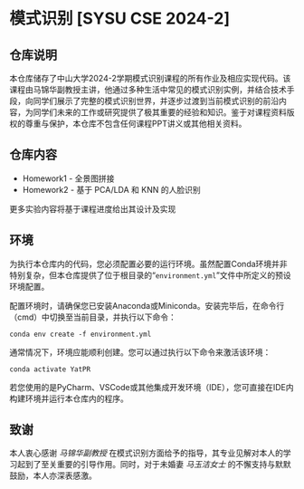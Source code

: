 # 模式识别 [SYSU CSE 2024-2]

## 仓库说明

本仓库储存了中山大学2024-2学期模式识别课程的所有作业及相应实现代码。该课程由马锦华副教授主讲，他通过多种生活中常见的模式识别实例，并结合技术手段，向同学们展示了完整的模式识别世界，并逐步过渡到当前模式识别的前沿内容，为同学们未来的工作或研究提供了极其重要的经验和知识。鉴于对课程资料版权的尊重与保护，本仓库不包含任何课程PPT讲义或其他相关资料。

## 仓库内容

* Homework1 - 全景图拼接
* Homework2 - 基于 PCA/LDA 和 KNN 的人脸识别

更多实验内容将基于课程进度给出其设计及实现

## 环境

为执行本仓库内的代码，您必须配置必要的运行环境。虽然配置Conda环境并非特别复杂，但本仓库提供了位于根目录的“`environment.yml`”文件中所定义的预设环境配置。

配置环境时，请确保您已安装Anaconda或Miniconda。安装完毕后，在命令行（cmd）中切换至当前目录，并执行以下命令：

```shell
conda env create -f environment.yml
```

通常情况下，环境应能顺利创建。您可以通过执行以下命令来激活该环境：

```shell
conda activate YatPR
```

若您使用的是PyCharm、VSCode或其他集成开发环境（IDE），您可直接在IDE内构建环境并运行本仓库内的程序。

## 致谢

本人衷心感谢 *马锦华副教授* 在模式识别方面给予的指导，其专业见解对本人的学习起到了至关重要的引导作用。同时，对于未婚妻 *马玉洁女士* 的不懈支持与默默鼓励，本人亦深表感激。
